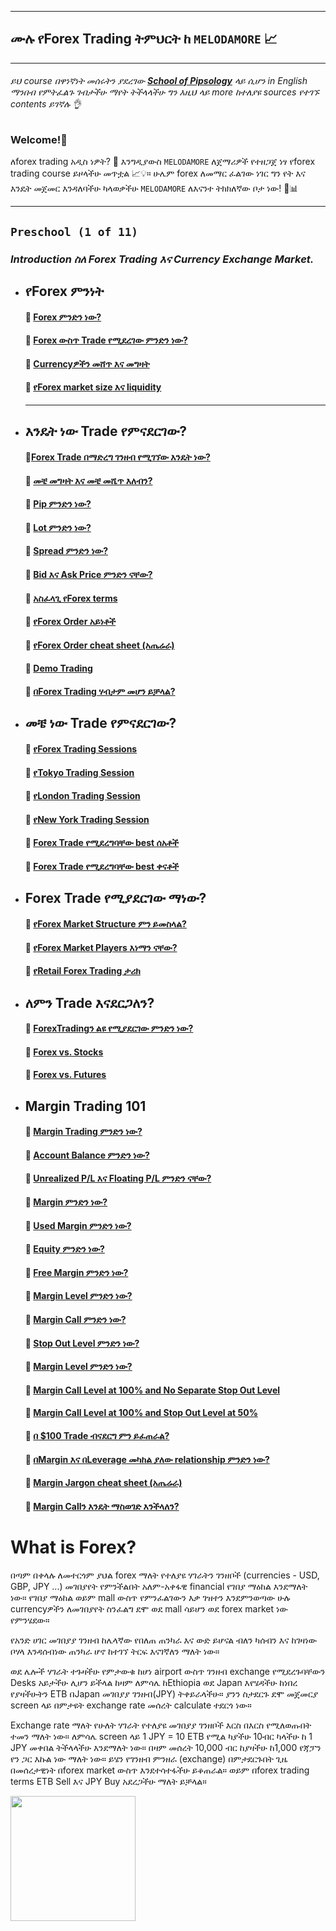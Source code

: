 
------
## ሙሉ የForex Trading ትምህርት ከ ```MELODAMORE``` 📈
------
###### _ይህ course በዋነኛነት መሰሩትን ያደረገው [**School of Pipsology**](https://www.babypips.com/learn/forex) ላይ ሲሆን in English ማንበብ የምትፈልጉ ገብታችሁ ማየት ትችላላችሁ ግን እዚህ ላይ more ከተለያዩ sources የተገኙ contents ይገኛሉ 👌_

### Welcome!🎉
ለforex trading አዲስ ነዎት? 🤔 እንግዲያውስ ```MELODAMORE``` ለጀማሪዎች የተዘጋጀ ነፃ የforex trading course ይዞላችሁ መጥቷል 📈💡። ሁሌም forex ለመማር ፈልገው ነገር ግን የት እና እንዴት መጀመር እንዳለባችሁ ካላወቃችሁ ```MELODAMORE``` ለእናንተ ትክክለኛው ቦታ ነው! 🚀📊

------

## ```Preschool (1 of 11)```
### _Introduction ስለ Forex Trading እና Currency Exchange Market._
 - ## የForex ምንነት
    #### 📌 [Forex ምንድን ነው?](https://github.com/melodamore/Learn-Forex/blob/main/Preschool/What_is_forex/What_is-forex.md)
    #### 📌 [Forex ውስጥ Trade የሚደረገው ምንድን ነው?]()
    #### 📌 [Currencyዎችን መሸጥ እና መግዛት]()
    #### 📌 [የForex market **size** እና **liquidity**]()
    ---
 - ## እንዴት ነው Trade የምናደርገው?
    #### 📌[Forex Trade በማድረግ ገንዘብ የሚገኘው እንዴት ነው?]()
    #### 📌 [መቼ መግዛት እና መቼ መሼጥ እለብን?]()
    #### 📌 [Pip ምንድን ነው?]()
    #### 📌 [Lot ምንድን ነው?]()
    #### 📌 [Spread ምንድን ነው?]()
    #### 📌 [Bid እና Ask Price ምንድን ናቸው?]()
    #### 📌 [አስፈላጊ የForex terms]()
    #### 📌 [የForex Order አይነቶች]()
    #### 📌 [የForex Order cheat sheet (አጤሬራ)]()
    #### 📌 [Demo Trading]()
    #### 📌 [በForex Trading ሃብታም መሆን ይቻላል?]()

 - ## መቼ ነው Trade የምናደርገው?
    #### 📌 [የForex Trading Sessions]()
    #### 📌 [የTokyo Trading Session]()
    #### 📌 [የLondon Trading Session]()
    #### 📌 [የNew York Trading Session]()
    #### 📌 [Forex Trade የሚደረግባቸው best ሰአቶች]()
    #### 📌 [Forex Trade የሚደረግባቸው best ቀናቶች]()

 - ## Forex Trade የሚያደርገው ማነው?
    #### 📌 [የForex Market Structure ምን ይመስላል?]()
    #### 📌 [የForex Market Players እነማን ናቸው?]()
    #### 📌 [የRetail Forex Trading ታሪክ]()

 - ## ለምን Trade እናደርጋለን?
    #### 📌 [ForexTradingን ልዩ የሚያደርገው ምንድን ነው?]()
    #### 📌 [Forex vs. Stocks]()
    #### 📌 [Forex vs. Futures]()

 - ## Margin Trading 101
    #### 📌 [Margin Trading ምንድን ነው?]()
    #### 📌 [Account Balance ምንድን ነው?]()
    #### 📌 [Unrealized P/L እና Floating P/L ምንድን ናቸው?]()
    #### 📌 [Margin ምንድን ነው?]()
    #### 📌 [Used Margin ምንድን ነው?]()
    #### 📌 [Equity ምንድን ነው?]()
    #### 📌 [Free Margin ምንድን ነው?]()
    #### 📌 [Margin Level ምንድን ነው?]()
    #### 📌 [Margin Call ምንድን ነው?]()
    #### 📌 [Stop Out Level ምንድን ነው?]()
    #### 📌 [Margin Level ምንድን ነው?]()
    #### 📌 [Margin Call Level at 100% and No Separate Stop Out Level]()
    #### 📌 [Margin Call Level at 100% and Stop Out Level at 50%]()
    #### 📌 [በ $100 Trade ብናደርግ ምን ይፈጠራል?]()
    #### 📌 [በMargin እና በLeverage መካከል ያለው relationship ምንድን ነው?]()
    #### 📌 [Margin Jargon cheat sheet (አጤሬራ)]()
    #### 📌 [Margin Callን እንዴት ማስወገድ እንችላለን?]()

# What is Forex?

በጣም በቀላሉ ለመተርጎም ያህል forex ማለት የተለያዩ ሃገራትን ገንዘቦች (currencies - USD, GBP, JPY ...) መገበያየት የምንችልበት አለም-አቀፋዊ financial የገበያ ማዕከል እንደማለት ነው። የገበያ ማዕከል ወይም mall ውስጥ የምንፈልገውን እቃ ገዝተን እንደምንወጣው ሁሉ currencyዎችን ለመገበያየት ስንፈልግ ደሞ ወደ mall ሳይሆን ወደ forex market ነው የምንሄደው። 

የአንድ ሀገር መገበያያ ገንዘብ ከሌላኛው የበለጠ ጠንካራ እና ውድ ይሆናል ብለን ካሰብን እና ከገዛነው ቦሃላ እንዳሰብነው ጠንካራ ሆኖ ከተገኘ ትርፍ እናገኛለን ማለት ነው። 

ወደ ሌሎች ሃገራት ተጉዛችሁ የምታውቁ ከሆነ airport ውስጥ ገንዘብ exchange የሚደረጉባቸውን Desks አይታችሁ ሊሆን ይችላል ከዛም ለምሳሌ ከEthiopia ወደ Japan እየሄዳችሁ ከነበረ የያዛችሁትን ETB በJapan መገበያያ ገንዘብ(JPY) ትቀይራላችሁ። ያንን ስታደርጉ ደሞ መጀመርያ screen ላይ በምታዩት exchange rate መሰረት calculate ተደርጎ ነው። 

Exchange rate ማለት የሁለት ሃገራት የተለያዩ መገበያያ ገንዘቦች እርስ በእርስ የሚለወጡበት ተመን ማለት ነው። ለምሳሌ screen ላይ 1 JPY = 10 ETB የሚል ካያችሁ 10ብር ካላችሁ ከ 1 JPY መቀበል ትችላላችሁ እንደማለት ነው። በዛም መሰረት  10,000 ብር ከያዛችሁ ከ1,000 የጃፓን የን ጋር እኩል ነው ማለት ነው።  ይሄን የገንዘብ ምንዘራ (exchange) በምታደርጉበት ጊዜ በመሰረታዊነት በforex market ውስጥ እንደተሳተፋችሁ ይቆጠራል። ወይም በforex trading terms ETB Sell እና JPY Buy አደረጋችሁ ማለት ይቻላል።

<img src="https://bpcdn.co/images/2018/07/10221925/exchange-currency-360x360.png" width="200" height="200">



